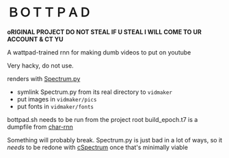 # ＢＯＴＴＰＡＤ

**oRIGINAL PROJECT DO NOT STEAL IF U STEAL I WILL COME TO UR ACCOUNT & CT YU**

A wattpad-trained rnn for making dumb videos to put on youtube

Very hacky, do not use.

renders with [Spectrum.py](https://github.com/Adjective-Object/Spectrum.py)

- symlink Spectrum.py from its real directory to `vidmaker`
- put images in `vidmaker/pics`
- put fonts in `vidmaker/fonts`

bottpad.sh needs to be run from the project root
build_epoch.t7 is a dumpfile from [char-rnn](https://github.com/karpathy/char-rnn)

Something will probably break.
Spectrum.py is just bad in a lot of ways, so it _needs_ to be redone with
[cSpectrum](https://github.com/Adjective-Object/cSpectrum) once that's
minimally viable
